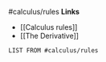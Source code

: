 #calculus/rules
**Links**
- [[Calculus rules]] 
- [[The Derivative]] 
```dataview
LIST FROM #calculus/rules
```

